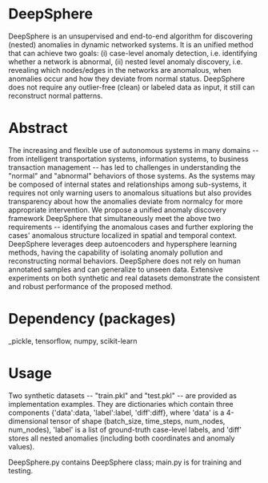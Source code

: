 # DeepSphere

DeepSphere is an unsupervised and end-to-end algorithm for discovering (nested) anomalies in dynamic networked systems. It is an unified method that can achieve two goals: (i) case-level anomaly detection, i.e. identifying whether a network is abnormal, (ii) nested level anomaly discovery, i.e. revealing which nodes/edges in the networks are anomalous, when anomalies occur and how they deviate from normal status. DeepSphere does not require any outlier-free (clean) or labeled data as input, it still can reconstruct normal patterns.


# Abstract

The increasing and flexible use of autonomous systems in many domains -- from intelligent transportation systems, information systems, to business transaction management -- has led to challenges in understanding the "normal" and "abnormal" behaviors of those systems. As the systems may be composed of internal states and relationships among sub-systems, it requires not only warning users to anomalous situations but also provides transparency about how the anomalies deviate from normalcy for more appropriate intervention. We propose a unified anomaly discovery framework DeepSphere that simultaneously meet the above two requirements -- identifying the anomalous cases and further exploring the cases' anomalous structure localized in spatial and temporal context. DeepSphere leverages deep autoencoders and hypersphere learning methods, having the capability of isolating anomaly pollution and reconstructing normal behaviors. DeepSphere does not rely on human annotated samples and can generalize to unseen data. Extensive experiments on both synthetic and real datasets demonstrate the consistent and robust performance of the proposed method.

# Dependency (packages)

_pickle, tensorflow, numpy, scikit-learn

# Usage

Two synthetic datasets -- "train.pkl" and "test.pkl" -- are provided as implementation examples. They are dictionaries which contain three components {'data':data, 'label':label, 'diff':diff}, where 'data' is a 4-dimensional tensor of shape (batch_size, time_steps, num_nodes, num_nodes), 'label' is a list of ground-truth case-level labels, and 'diff' stores all nested anomalies (including both coordinates and anomaly values).

DeepSphere.py contains DeepSphere class; main.py is for training and testing.
